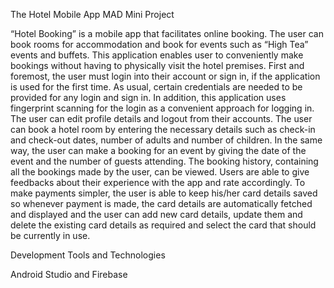 The Hotel Mobile App
MAD Mini Project



“Hotel Booking” is a mobile app that facilitates online booking. The user can book rooms for accommodation and book for events such as “High Tea” events and buffets. This application enables user to conveniently make bookings without having to physically visit the hotel premises. First and foremost, the user must login into their account or sign in, if the application is used for the first time. As usual, certain credentials are needed to be provided for any login and sign in. In addition, this application uses fingerprint scanning for the login as a convenient approach for logging in. The user can edit profile details and logout from their accounts. The user can book a hotel room by entering the necessary details such as check-in and check-out dates, number of adults and number of children. In the same way, the user can make a booking for an event by giving the date of the event and the number of guests attending. The booking history, containing all the bookings made by the user, can be viewed. Users are able to give feedbacks about their experience with the app and rate accordingly. To make payments simpler, the user is able to keep his/her card details saved so whenever payment is made, the card details are automatically fetched and displayed and the user can add new card details, update them and delete the existing card details as required and select the card that should be currently in use.

Development Tools and Technologies

Android Studio and Firebase
